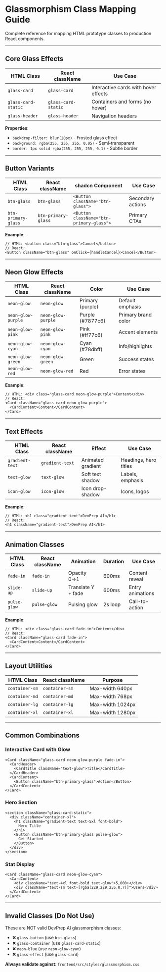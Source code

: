 # Glassmorphism Class Mapping Guide

Complete reference for mapping HTML prototype classes to production React components.

---

## Core Glass Effects

| HTML Class | React className | Use Case |
|------------|-----------------|----------|
| `glass-card` | `glass-card` | Interactive cards with hover effects |
| `glass-card-static` | `glass-card-static` | Containers and forms (no hover) |
| `glass-header` | `glass-header` | Navigation headers |

**Properties**:
- `backdrop-filter: blur(20px)` - Frosted glass effect
- `background: rgba(255, 255, 255, 0.05)` - Semi-transparent
- `border: 1px solid rgba(255, 255, 255, 0.1)` - Subtle border

---

## Button Variants

| HTML Class | React className | shadcn Component | Use Case |
|------------|-----------------|------------------|----------|
| `btn-glass` | `btn-glass` | `<Button className="btn-glass">` | Secondary actions |
| `btn-primary-glass` | `btn-primary-glass` | `<Button className="btn-primary-glass">` | Primary CTAs |

**Example**:
```tsx
// HTML: <button class="btn-glass">Cancel</button>
// React:
<Button className="btn-glass" onClick={handleCancel}>Cancel</Button>
```

---

## Neon Glow Effects

| HTML Class | React className | Color | Use Case |
|------------|-----------------|-------|----------|
| `neon-glow` | `neon-glow` | Primary (purple) | Default emphasis |
| `neon-glow-purple` | `neon-glow-purple` | Purple (#7877c6) | Primary brand color |
| `neon-glow-pink` | `neon-glow-pink` | Pink (#ff77c6) | Accent elements |
| `neon-glow-cyan` | `neon-glow-cyan` | Cyan (#78dbff) | Info/highlights |
| `neon-glow-green` | `neon-glow-green` | Green | Success states |
| `neon-glow-red` | `neon-glow-red` | Red | Error states |

**Example**:
```tsx
// HTML: <div class="glass-card neon-glow-purple">Content</div>
// React:
<Card className="glass-card neon-glow-purple">
  <CardContent>Content</CardContent>
</Card>
```

---

## Text Effects

| HTML Class | React className | Effect | Use Case |
|------------|-----------------|--------|----------|
| `gradient-text` | `gradient-text` | Animated gradient | Headings, hero titles |
| `text-glow` | `text-glow` | Soft text shadow | Labels, emphasis |
| `icon-glow` | `icon-glow` | Icon drop-shadow | Icons, logos |

**Example**:
```tsx
// HTML: <h1 class="gradient-text">DevPrep AI</h1>
// React:
<h1 className="gradient-text">DevPrep AI</h1>
```

---

## Animation Classes

| HTML Class | React className | Animation | Duration | Use Case |
|------------|-----------------|-----------|----------|----------|
| `fade-in` | `fade-in` | Opacity 0→1 | 600ms | Content reveal |
| `slide-up` | `slide-up` | Translate Y + fade | 600ms | Entry animations |
| `pulse-glow` | `pulse-glow` | Pulsing glow | 2s loop | Call-to-action |

**Example**:
```tsx
// HTML: <div class="glass-card fade-in">Content</div>
// React:
<Card className="glass-card fade-in">
  <CardContent>Content</CardContent>
</Card>
```

---

## Layout Utilities

| HTML Class | React className | Purpose |
|------------|-----------------|---------|
| `container-sm` | `container-sm` | Max-width 640px |
| `container-md` | `container-md` | Max-width 768px |
| `container-lg` | `container-lg` | Max-width 1024px |
| `container-xl` | `container-xl` | Max-width 1280px |

---

## Common Combinations

### Interactive Card with Glow
```tsx
<Card className="glass-card neon-glow-purple fade-in">
  <CardHeader>
    <CardTitle className="text-glow">Title</CardTitle>
  </CardHeader>
  <CardContent>
    <Button className="btn-primary-glass">Action</Button>
  </CardContent>
</Card>
```

### Hero Section
```tsx
<section className="glass-card-static">
  <div className="container-xl">
    <h1 className="gradient-text text-5xl font-bold">
      Hero Title
    </h1>
    <Button className="btn-primary-glass pulse-glow">
      Get Started
    </Button>
  </div>
</section>
```

### Stat Display
```tsx
<Card className="glass-card neon-glow-cyan">
  <CardContent>
    <div className="text-4xl font-bold text-glow">5,000+</div>
    <div className="text-sm text-[rgba(229,229,255,0.7)]">Users</div>
  </CardContent>
</Card>
```

---

## Invalid Classes (Do Not Use)

These are NOT valid DevPrep AI glassmorphism classes:
- ❌ `glass-button` (use `btn-glass`)
- ❌ `glass-container` (use `glass-card-static`)
- ❌ `neon-blue` (use `neon-glow-cyan`)
- ❌ `glass-effect` (use `glass-card`)

**Always validate against**: `frontend/src/styles/glassmorphism.css`
